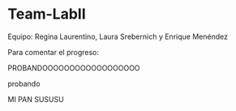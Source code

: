 # Team-LabII
Equipo: Regina Laurentino, Laura Srebernich y Enrique Menéndez

Para comentar el progreso:

PROBANDOOOOOOOOOOOOOOOOOO

probando

MI PAN SUSUSU
